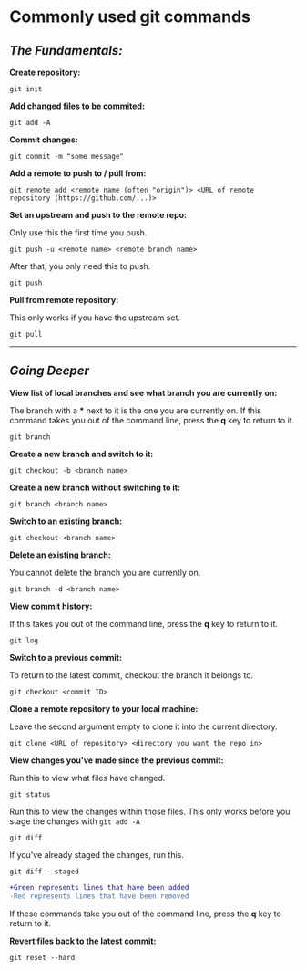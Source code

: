 # Commonly used git commands

## ***The Fundamentals:***

**Create repository:**
```
git init
```

**Add changed files to be commited:**
```
git add -A
```

**Commit changes:**
```
git commit -m "some message"
```

**Add a remote to push to / pull from:**
```
git remote add <remote name (often "origin")> <URL of remote repository (https://github.com/...)>
```

**Set an upstream and push to the remote repo:**

Only use this the first time you push.
```
git push -u <remote name> <remote branch name> 
```

After that, you only need this to push.
```
git push
```

**Pull from remote repository:**

This only works if you have the upstream set.
```
git pull
```

---

## ***Going Deeper***

**View list of local branches and see what branch you are currently on:**

The branch with a **\*** next to it is the one you are currently on. If this command takes you out of the command line, press the **q** key to return to it.
```
git branch
```

**Create a new branch and switch to it:**
```
git checkout -b <branch name>
```

**Create a new branch without switching to it:**
```
git branch <branch name>
```

**Switch to an existing branch:**
```
git checkout <branch name>
```

**Delete an existing branch:**

You cannot delete the branch you are currently on.
```
git branch -d <branch name>
```

**View commit history:**

If this takes you out of the command line, press the **q** key to return to it.
```
git log
```

**Switch to a previous commit:**

To return to the latest commit, checkout the branch it belongs to.
```
git checkout <commit ID>
```

**Clone a remote repository to your local machine:**

Leave the second argument empty to clone it into the current directory.
```
git clone <URL of repository> <directory you want the repo in>
```

**View changes you've made since the previous commit:**

Run this to view what files have changed.
```
git status
```

Run this to view the changes within those files. This only works before you stage the changes with `git add -A`
```
git diff
```

If you've already staged the changes, run this.
```
git diff --staged
```

```diff
+Green represents lines that have been added
-Red represents lines that have been removed
```

If these commands take you out of the command line, press the **q** key to return to it.

**Revert files back to the latest commit:**
```
git reset --hard
```
